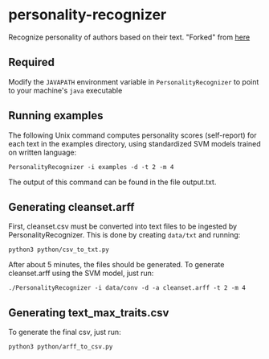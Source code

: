 # personality-recognizer
Recognize personality of authors based on their text. "Forked" from [here](http://farm2.user.srcf.net/research/personality/recognizer)
## Required
Modify the `JAVAPATH` environment variable in `PersonalityRecognizer` to point to your machine's `java` executable
## Running examples
The following Unix command computes personality scores (self-report) for each text in the examples directory, using standardized SVM models trained on written language:

`PersonalityRecognizer -i examples -d -t 2 -m 4`

The output of this command can be found in the file output.txt.
## Generating cleanset.arff
First, cleanset.csv must be converted into text files to be ingested by PersonalityRecognizer. This is done by creating `data/txt` and running: 

`python3 python/csv_to_txt.py`

After about 5 minutes, the files should be generated. To generate cleanset.arff using the SVM model, just run: 

`./PersonalityRecognizer -i data/conv -d -a cleanset.arff -t 2 -m 4`
## Generating text_max_traits.csv
To generate the final csv, just run:

`python3 python/arff_to_csv.py`
